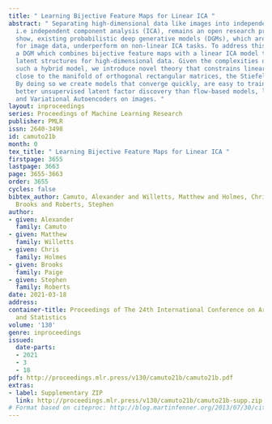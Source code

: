 ```yaml
---
title: " Learning Bijective Feature Maps for Linear ICA "
abstract: " Separating high-dimensional data like images into independent latent factors,
  i.e independent component analysis (ICA), remains an open research problem. As we
  show, existing probabilistic deep generative models (DGMs), which are tailor-made
  for image data, underperform on non-linear ICA tasks. To address this, we propose
  a DGM which combines bijective feature maps with a linear ICA model to learn interpretable
  latent structures for high-dimensional data. Given the complexities of jointly training
  such a hybrid model, we introduce novel theory that constrains linear ICA to lie
  close to the manifold of orthogonal rectangular matrices, the Stiefel manifold.
  By doing so we create models that converge quickly, are easy to train, and achieve
  better unsupervised latent factor discovery than flow-based models, linear ICA,
  and Variational Autoencoders on images. "
layout: inproceedings
series: Proceedings of Machine Learning Research
publisher: PMLR
issn: 2640-3498
id: camuto21b
month: 0
tex_title: " Learning Bijective Feature Maps for Linear ICA "
firstpage: 3655
lastpage: 3663
page: 3655-3663
order: 3655
cycles: false
bibtex_author: Camuto, Alexander and Willetts, Matthew and Holmes, Chris and Paige,
  Brooks and Roberts, Stephen
author:
- given: Alexander
  family: Camuto
- given: Matthew
  family: Willetts
- given: Chris
  family: Holmes
- given: Brooks
  family: Paige
- given: Stephen
  family: Roberts
date: 2021-03-18
address:
container-title: Proceedings of The 24th International Conference on Artificial Intelligence
  and Statistics
volume: '130'
genre: inproceedings
issued:
  date-parts:
  - 2021
  - 3
  - 18
pdf: http://proceedings.mlr.press/v130/camuto21b/camuto21b.pdf
extras:
- label: Supplementary ZIP
  link: http://proceedings.mlr.press/v130/camuto21b/camuto21b-supp.zip
# Format based on citeproc: http://blog.martinfenner.org/2013/07/30/citeproc-yaml-for-bibliographies/
---
```

